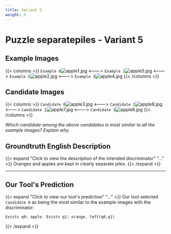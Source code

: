 ```yaml
---
title: Variant 5
weight: 3
---
```


# Puzzle separatepiles - Variant 5

## Example Images
{{< columns >}}
`Example 0`![apple1.jpg](/natscene-data/images/apple1.jpg)
<--->
`Example 1`![apple5.jpg](/natscene-data/images/apple5.jpg)
<--->
`Example 2`![apple2.jpg](/natscene-data/images/apple2.jpg)
<--->
`Example 3`![apple4.jpg](/natscene-data/images/apple4.jpg)
{{< /columns >}}

## Candidate Images
{{< columns >}}
`Candidate 0`![apple3.jpg](/natscene-data/images/apple3.jpg)
<--->
`Candidate 1`![apple8.jpg](/natscene-data/images/apple8.jpg)
<--->
`Candidate 2`![apple7.jpg](/natscene-data/images/apple7.jpg)
<--->
`Candidate 3`![apple6.jpg](/natscene-data/images/apple6.jpg)
{{< /columns >}}

*Which candidate among the above candidates is most similar to all the example images? Explain why.*

## Groundtruth English Description

{{< expand "Click to view the description of the intended discriminator" "..." >}}
Oranges and apples are kept in clearly separate piles.
{{< /expand >}}

---



## Our Tool's Prediction

{{< expand "Click to view our tool's prediction" "..." >}}
Our tool selected `Candidate 0` as being the most similar to the example images with the discriminator:
```plaintext
Exists q0: apple. Exists q1: orange. left(q0,q1)
```
{{< /expand >}}
